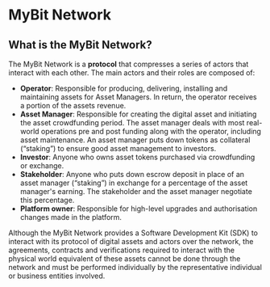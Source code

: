 # MyBit Network

## What is the MyBit Network?

The MyBit Network is a **protocol** that compresses a series of actors that interact with each other. The main actors and their roles are composed of:

* **Operator**: Responsible for producing, delivering, installing and maintaining assets for Asset Managers. In return, the operator receives a portion of the assets revenue.
* **Asset Manager**: Responsible for creating the digital asset and initiating the asset crowdfunding period. The asset manager deals with most real-world operations pre and post funding along with the operator, including asset maintenance. An asset manager puts down tokens as collateral \(“staking”\) to ensure good asset management to investors.
* **Investor**: Anyone who owns asset tokens purchased via crowdfunding or exchange.
* **Stakeholder**: Anyone who puts down escrow deposit in place of an asset manager \(“staking”\) in exchange for a percentage of the asset manager's earning. The stakeholder and the asset manager negotiate this percentage.
* **Platform owner**: Responsible for high-level upgrades and authorisation changes made in the platform.

Although the MyBit Network provides a Software Development Kit \(SDK\) to interact with its protocol of digital assets and actors over the network, the agreements, contracts and verifications required to interact with the physical world equivalent of these assets cannot be done through the network and must be performed individually by the representative individual or business entities involved.

